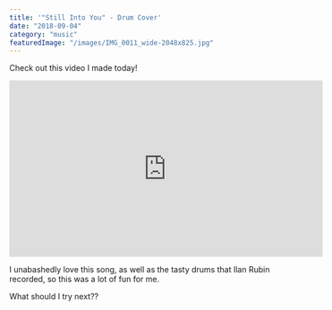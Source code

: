 ```yaml
---
title: '"Still Into You" - Drum Cover'
date: "2018-09-04"
category: "music"
featuredImage: "/images/IMG_0011_wide-2048x825.jpg"
---
```


Check out this video I made today!

<div class="embed"><iframe width="560" height="315" src="https://www.youtube.com/embed/GQ5VFgWQqQg" title="YouTube video player" frameborder="0" allow="accelerometer; autoplay; clipboard-write; encrypted-media; gyroscope; picture-in-picture" allowfullscreen></iframe></div>

I unabashedly love this song, as well as the tasty drums that Ilan Rubin recorded, so this was a lot of fun for me.

What should I try next??
